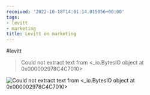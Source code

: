 ```yaml
---
received: '2022-10-18T14:01:14.015056+00:00'
tags:
- levitt
- marketing
title: Levitt on marketing
---
```

#levitt
> Could not extract text from <_io.BytesIO object at 0x000002978C4C7010>

![Could not extract text from <_io.BytesIO object at 0x000002978C4C7010>](unnamed.jpg "Could not extract text from <_io.BytesIO object at 0x000002978C4C7010>")